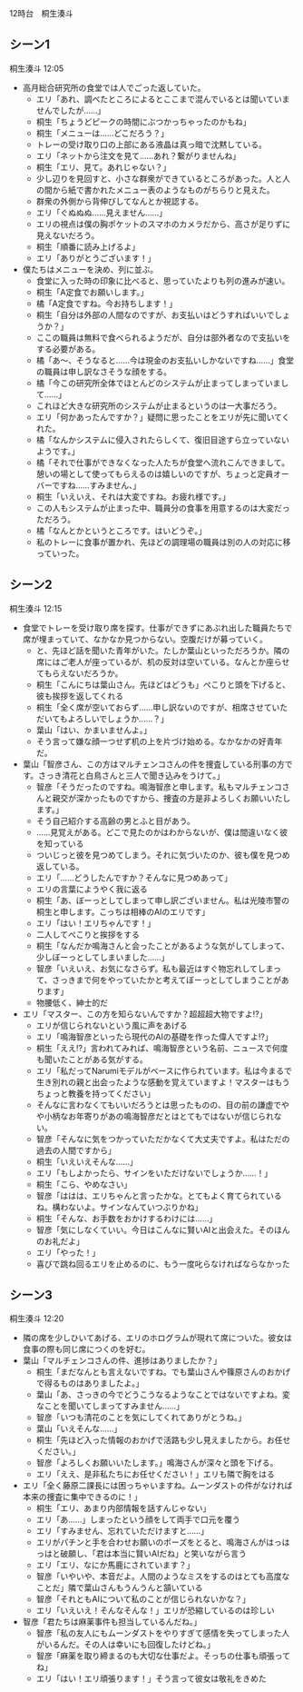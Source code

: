 12時台　桐生湊斗

## シーン1
桐生湊斗 12:05

- 高月総合研究所の食堂では人でごった返していた。
    - エリ「あれ、調べたところによるとここまで混んでいるとは聞いていませんでしたが……」
    - 桐生「ちょうどピークの時間にぶつかっちゃったのかもね」
    - 桐生「メニューは……どこだろう？」
    - トレーの受け取り口の上部にある液晶は真っ暗で沈黙している。
    - エリ「ネットから注文を見て……あれ？繋がりませんね」
    - 桐生「エリ、見て。あれじゃない？」
    - 少し辺りを見回すと、小さな群衆ができているところがあった。人と人の間から紙で書かれたメニュー表のようなものがちらりと見えた。
    - 群衆の外側から背伸びしてなんとか視認する。
    - エリ「ぐぬぬぬ……見えません……」
    - エリの視点は僕の胸ポケットのスマホのカメラだから、高さが足りずに見えないだろう。
    - 桐生「順番に読み上げるよ」
    - エリ「ありがとうございます！」
- 僕たちはメニューを決め、列に並ぶ。
    - 食堂に入った時の印象に比べると、思っていたよりも列の進みが速い。
    - 桐生「A定食でお願いします。」
    - 橘「A定食ですね。今お持ちします！」
    - 桐生「自分は外部の人間なのですが、お支払いはどうすればいいでしょうか？」
    - ここの職員は無料で食べられるようだが、自分は部外者なので支払いをする必要がある。
    - 橘「あ～、そうなると……今は現金のお支払いしかないですね……」食堂の職員は申し訳なさそうな顔をする。
    - 橘「今この研究所全体でほとんどのシステムが止まってしまっていまして……」
    - これほど大きな研究所のシステムが止まるというのは一大事だろう。
    - エリ「何かあったんですか？」疑問に思ったことをエリが先に聞いてくれた。
    - 橘「なんかシステムに侵入されたらしくて、復旧目途すら立っていないようです。」
    - 橘「それで仕事ができなくなった人たちが食堂へ流れこんできまして。憩いの場として使ってもらえるのは嬉しいのですが、ちょっと定員オーバーですね……すみません、」
    - 桐生「いえいえ、それは大変ですね。お疲れ様です。」
    - この人もシステムが止まった中、職員分の食事を用意するのは大変だっただろう。
    - 橘「なんとかというところです。はいどうぞ。」
    - 私のトレーに食事が置かれ、先ほどの調理場の職員は別の人の対応に移っていった。


## シーン2
桐生湊斗 12:15

- 食堂でトレーを受け取り席を探す。仕事ができずにあぶれ出した職員たちで席が埋まっていて、なかなか見つからない。空腹だけが募っていく。
    - と、先ほど話を聞いた青年がいた。たしか葉山といっただろうか。隣の席にはご老人が座っているが、机の反対は空いている。なんとか座らせてもらえないだろうか。
    - 桐生「こんにちは葉山さん。先ほどはどうも」ぺこりと頭を下げると、彼も挨拶を返してくれる
    - 桐生「全く席が空いておらず……申し訳ないのですが、相席させていただいてもよろしいでしょうか……？」
    - 葉山「はい、かまいませんよ。」
    - そう言って嫌な顔一つせず机の上を片づけ始める。なかなかの好青年だ。
- 葉山「智彦さん、この方はマルチェンコさんの件を捜査している刑事の方です。さっき清花と白鳥さんと三人で聞き込みをうけて。」
    - 智彦「そうだったのですね。鳴海智彦と申します。私もマルチェンコさんと親交が深かったものですから、捜査の方是非よろしくお願いいたします。」
    - そう自己紹介する高齢の男とふと目があう。
    - ……見覚えがある。どこで見たのかはわからないが、僕は間違いなく彼を知っている
    - ついじっと彼を見つめてしまう。それに気づいたのか、彼も僕を見つめ返している。
    - エリ「……どうしたんですか？そんなに見つめあって」
    - エリの言葉にようやく我に返る
    - 桐生「あ、ぼーっとしてしまって申し訳ございません。私は光陵市警の桐生と申します。こっちは相棒のAIのエリです」
    - エリ「はい！エリちゃんです！」
    - 二人してぺこりと挨拶をする
    - 桐生「なんだか鳴海さんと会ったことがあるような気がしてしまって、少しぼーっとしてしまいました……」
    - 智彦「いえいえ、お気になさらず。私も最近はすぐ物忘れしてしまって、さっきまで何をやっていたかと考えてぼーっとしてしまうことがあります」
    - 物腰低く、紳士的だ
- エリ「マスター、この方を知らないんですか？超超超大物ですよ⁉」
    - エリが信じられないという風に声をあげる
    - エリ「鳴海智彦といったら現代のAIの基礎を作った偉人ですよ⁉」
    - 桐生「ええ⁉」言われてみれば、鳴海智彦という名前、ニュースで何度も聞いたことがある気がする。
    - エリ「私だってNarumiモデルがベースに作られています。私は今まるで生き別れの親と出会ったような感動を覚えていますよ！マスターはもうちょっと教養を持ってください」
    - そんなに言わなくてもいいだろうとは思ったものの、目の前の謙虚でやや小柄なお年寄りがあの鳴海智彦だとはとてもではないが信じられない。
    - 智彦「そんなに気をつかっていただかなくて大丈夫ですよ。私はただの過去の人間ですから」
    - 桐生「いえいえそんな……」
    - エリ「もしよかったら、サインをいただけないでしょうか……！」
    - 桐生「こら、やめなさい」
    - 智彦「ははは、エリちゃんと言ったかな。とてもよく育てられているね。構わないよ。サインなんていつぶりかね」
    - 桐生「そんな、お手数をおかけするわけには……」
    - 智彦「気にしなくていい。今日はこんなに賢いAIと出会えた。そのほんのお礼だよ」
    - エリ「やった！」
    - 喜びで跳ね回るエリを止めるのに、もう一度叱らなければならなかった

## シーン3
桐生湊斗 12:20

- 隣の席を少しひいてあげる、エリのホログラムが現れて席についた。彼女は食事の際も同じ席につくのを好む。
- 葉山「マルチェンコさんの件、進捗はありましたか？」
    - 桐生「まだなんとも言えないですね。でも葉山さんや篠原さんのおかげで得るものはありましたよ。」
    - 葉山「あ、さっきの今でどうこうなるようなことではないですよね。変なことを聞いてしまってすみません……」
    - 智彦「いつも清花のことを気にしてくれてありがとうね。」
    - 葉山「いえそんな……」
    - 桐生「先ほど入った情報のおかげで活路も少し見えましたから。お任せください。」
    - 智彦「よろしくお願いいたします。」鳴海さんが深々と頭を下げる。
    - エリ「ええ、是非私たちにお任せください！」エリも隣で胸をはる
- エリ「全く藤原二課長には困っちゃいますね。ムーンダストの件がなければ本来の捜査に集中できるのに！」
    - 桐生「エリ、あまり内部情報を話すんじゃない」
    - エリ「あ……」しまったという顔をして両手で口元を覆う
    - エリ「すみません、忘れていただけますと……」
    - エリがパチンと手を合わせお願いのポーズをとると、鳴海さんがはっはっはと破願し、「君は本当に賢いAIだね」と笑いながら言う
    - エリ「エリ、なにか馬鹿にされています？」
    - 智彦「いやいや、本音だよ。人間のようなミスをするのはとても高度なことだ」隣で葉山さんもうんうんと頷いている
    - 智彦「それともAIについて私のことが信じられないかな？」
    - エリ「いえいえ！そんなそんな！」エリが恐縮しているのは珍しい
- 智彦「君たちは麻薬事件も担当しているんだね。」
    - 智彦「私の友人にもムーンダストをやりすぎて感情を失ってしまった人がいるんだ。その人は幸いにも回復したけどね。」
    - 智彦「麻薬を取り締まるのも大切な仕事だよ。そっちの仕事も頑張ってね」
    - エリ「はい！エリ頑張ります！」そう言って彼女は敬礼をきめた